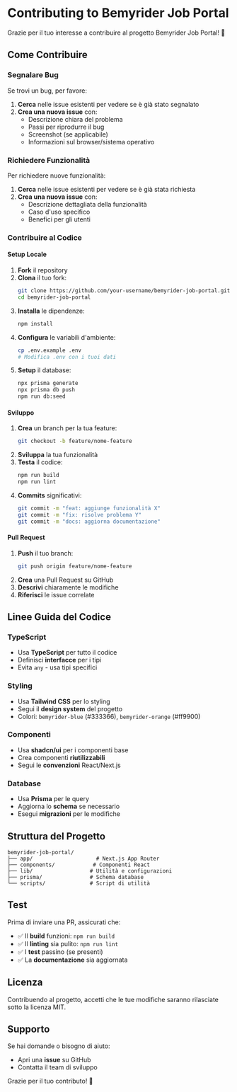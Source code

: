 # Contributing to Bemyrider Job Portal

Grazie per il tuo interesse a contribuire al progetto Bemyrider Job Portal! 🚀

## Come Contribuire

### Segnalare Bug

Se trovi un bug, per favore:

1. **Cerca** nelle issue esistenti per vedere se è già stato segnalato
2. **Crea una nuova issue** con:
   - Descrizione chiara del problema
   - Passi per riprodurre il bug
   - Screenshot (se applicabile)
   - Informazioni sul browser/sistema operativo

### Richiedere Funzionalità

Per richiedere nuove funzionalità:

1. **Cerca** nelle issue esistenti per vedere se è già stata richiesta
2. **Crea una nuova issue** con:
   - Descrizione dettagliata della funzionalità
   - Caso d'uso specifico
   - Benefici per gli utenti

### Contribuire al Codice

#### Setup Locale

1. **Fork** il repository
2. **Clona** il tuo fork:
   ```bash
   git clone https://github.com/your-username/bemyrider-job-portal.git
   cd bemyrider-job-portal
   ```
3. **Installa** le dipendenze:
   ```bash
   npm install
   ```
4. **Configura** le variabili d'ambiente:
   ```bash
   cp .env.example .env
   # Modifica .env con i tuoi dati
   ```
5. **Setup** il database:
   ```bash
   npx prisma generate
   npx prisma db push
   npm run db:seed
   ```

#### Sviluppo

1. **Crea** un branch per la tua feature:
   ```bash
   git checkout -b feature/nome-feature
   ```
2. **Sviluppa** la tua funzionalità
3. **Testa** il codice:
   ```bash
   npm run build
   npm run lint
   ```
4. **Commits** significativi:
   ```bash
   git commit -m "feat: aggiunge funzionalità X"
   git commit -m "fix: risolve problema Y"
   git commit -m "docs: aggiorna documentazione"
   ```

#### Pull Request

1. **Push** il tuo branch:
   ```bash
   git push origin feature/nome-feature
   ```
2. **Crea** una Pull Request su GitHub
3. **Descrivi** chiaramente le modifiche
4. **Riferisci** le issue correlate

## Linee Guida del Codice

### TypeScript
- Usa **TypeScript** per tutto il codice
- Definisci **interfacce** per i tipi
- Evita `any` - usa tipi specifici

### Styling
- Usa **Tailwind CSS** per lo styling
- Segui il **design system** del progetto
- Colori: `bemyrider-blue` (#333366), `bemyrider-orange` (#ff9900)

### Componenti
- Usa **shadcn/ui** per i componenti base
- Crea componenti **riutilizzabili**
- Segui le **convenzioni** React/Next.js

### Database
- Usa **Prisma** per le query
- Aggiorna lo **schema** se necessario
- Esegui **migrazioni** per le modifiche

## Struttura del Progetto

```
bemyrider-job-portal/
├── app/                    # Next.js App Router
├── components/            # Componenti React
├── lib/                  # Utilità e configurazioni
├── prisma/               # Schema database
└── scripts/              # Script di utilità
```

## Test

Prima di inviare una PR, assicurati che:

- ✅ Il **build** funzioni: `npm run build`
- ✅ Il **linting** sia pulito: `npm run lint`
- ✅ I **test** passino (se presenti)
- ✅ La **documentazione** sia aggiornata

## Licenza

Contribuendo al progetto, accetti che le tue modifiche saranno rilasciate sotto la licenza MIT.

## Supporto

Se hai domande o bisogno di aiuto:

- Apri una **issue** su GitHub
- Contatta il team di sviluppo

Grazie per il tuo contributo! 🙏 